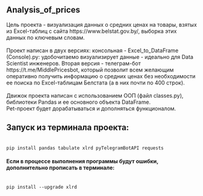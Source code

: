 <h2>Analysis_of_prices</h2>
Цель проекта - визуализация данных о средних ценах на товары, взятых из Excel-таблиц c сайта https://www.belstat.gov.by/, выборка этих данных по ключевым словам.<br><br>
Проект написан в двух версиях: консольная - Excel_to_DataFrame (Console).py: удобочитаемо визуализирует данные - идеально для Data Scientist инженеров.
Вторая версия - телеграм-бот https://t.me/MiddlePricesbot, который позволит всем желающим оперативно получить информацию о средних ценах без необходимости ее поиска по Excel-таблицам Белстата (а в них почти по 400 строк).
<br><br>
Движок проекта написан с использованием ООП (файл classes.py), библиотеки Pandas и ее основного объекта DataFrame.<br>
Pet-проект будет дорабатываться и дополняться функционалом. <br>
<h2>Запуск из терминала проекта:</h2><br>
<code>pip install pandas tabulate xlrd pyTelegramBotAPI requests</code><br>
<h4>Если в процессе выполнения программы будут ошибки, дополнительно прописать в терминале:</h4><br>
<code>pip install --upgrade xlrd</code><br>
